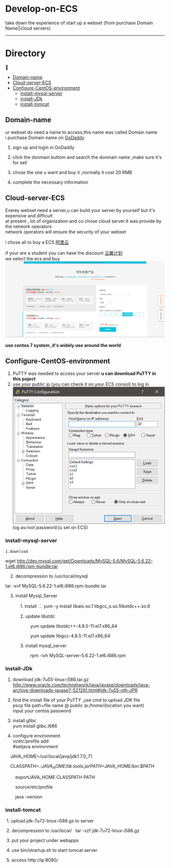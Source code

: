# Develop-on-ECS
take down the experience of start up a webset (from purchase Domain Name||cloud servers) 

***
# Directory  
 :book:   
* [Domain-name](#domain-name)  
* [Cloud-server-ECS](#Cloud-server-ECS)  
* [Configure-CentOS-environment](#Configure-CentOS-environment)  
   * [install-mysql-server](#install-mysql-server)  
   * [install-JDk](#install-JDk)  
   * [install-tomcat](#install-tomcat)
  
  
  
## Domain-name
ur webset do need a name to access,this name was called Domain name  
i purchase Domain name on [GoDaddy](https://sg.godaddy.com/)
  
1. sign up and login in GoDaddy 
  
2. click the donmain buttom and search the donmain name ,make sure it's for sell 
  
3. chose the one u want and buy it ,normally it cost 20 RMB 
  
4. complete the necessary information
  
## Cloud-server-ECS
Everey webset need a server,u can build your server by yourself but it's expensive and difficult  
at present , lot of organization and co chose cloud server.it was provide by the network operators   
network operators will ensure the security of your webset  
    
i chose ali to buy a ECS [阿里云](https://www.aliyun.com/)  
    
if your are a student you can have the discount [云翼计划](https://promotion.aliyun.com/ntms/act/campus2018.html)  
we select the ecs and buy  
![](https://github.com/JaseGoo/Develop-on-ECS/raw/master/img/2019-07-12_150739.png)
  
**use centos 7 system ,it's widely use around the world**

  
## Configure-CentOS-environment  
1. PuTTY was needed to access your server **u can download PuTTY in this poject**  
2. use your public ip (you can check it on your ECS consol) to log in  
![](https://github.com/JaseGoo/Develop-on-ECS/raw/master/img/2019-07-12_163405.png)  
log as:root
password:(u set on ECS)  
### install-mysql-server
    1.download   
wget http://dev.mysql.com/get/Downloads/MySQL-5.6/MySQL-5.6.22-1.el6.i686.rpm-bundle.tar  

    2. decompression to /usr/local/mysql

tar -xvf MySQL-5.6.22-1.el6.i686.rpm-bundle.tar  

    3. install Mysql_Server 

            1. install ： yum -y install libaio.so.1 libgcc_s.so.1libstdc++.so.6 

            2. update libstdc  

                    yum update libstdc++-4.8.5-11.el7.x86_64  

                    yum update libgcc-4.8.5-11.el7.x86_64  

            3. install mysql_server   
            
                    rpm -ivh MySQL-server-5.6.22-1.el6.i686.rpm  

### install-JDk 
1. download jdk-7u55-linux-i586.tar.gz    
http://www.oracle.com/technetwork/java/javase/downloads/java-archive-downloads-javase7-521261.html#jdk-7u55-oth-JPR
  
2. find the install file of your PuTTY ,use cmd to upload JDK file  
  pscp file path+file name @ public ip:/home/(location you want)  
  input your centos password  
  
3. install glibc   
yum install glibc.i686  
  
4. configure environment     
vi/etc/profile
  add  
  #setjava environment
    
        JAVA_HOME=/usr/local/java/jdk1.7.0_71

        CLASSPATH=.:$JAVA_HOME/lib.tools.jar  
        
        PATH=$JAVA_HOME/bin:$PATH

        exportJAVA_HOME CLASSPATH PATH

        source/etc/profile  

        java -version  
          
          
            
### install-tomcat  
 1. upload jdk-7u72-linux-i586.gz to server
 
 2. decompression to  /usr/local/   tar -xzf jdk-7u72-linux-i586.gz

 3. put your project under webapps

 4. use bin/strartup.sh to start tomcat server

 5. access http://ip:8080/   

                  
